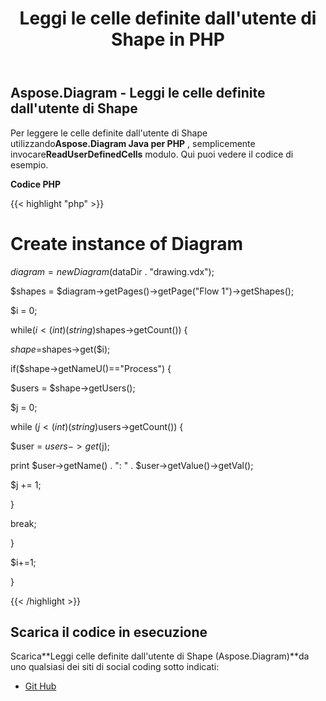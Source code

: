 ﻿---
title: Leggi le celle definite dall'utente di Shape in PHP
type: docs
weight: 20
url: /it/java/read-shape-s-user-defined-cells-in-php/
---
## **Aspose.Diagram - Leggi le celle definite dall'utente di Shape**
 Per leggere le celle definite dall'utente di Shape utilizzando**Aspose.Diagram Java per PHP** , semplicemente invocare**ReadUserDefinedCells** modulo. Qui puoi vedere il codice di esempio.

**Codice PHP**

{{< highlight "php" >}}

 # Create instance of Diagram

$diagram = new Diagram($dataDir . "drawing.vdx");

$shapes = $diagram->getPages()->getPage("Flow 1")->getShapes();

$i = 0;

while($i<(int)(string)$shapes->getCount()) {

$shape=$shapes->get($i);

if($shape->getNameU()=="Process") {

$users = $shape->getUsers();

$j = 0;

while ($j<(int)(string)$users->getCount()) {

$user = $users->get($j);

print $user->getName() . ": " . $user->getValue()->getVal();

$j += 1;

}

break;

}

$i+=1;

}

{{< /highlight >}}
## **Scarica il codice in esecuzione**
 Scarica**Leggi celle definite dall'utente di Shape (Aspose.Diagram)**da uno qualsiasi dei siti di social coding sotto indicati:

- [Git Hub](https://github.com/asposediagram/Aspose.Diagram-for-Java/blob/master/Plugins/Aspose_Diagram_Java_for_PHP/src/aspose/diagram/WorkingwithUserdefinedCells/ReadUserDefinedCells.php)
